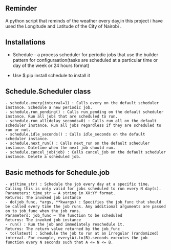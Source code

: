 ## Reminder
A python script that reminds of the weather every day,in this project i have used the Longitude and Latitude of the City of Nairobi .

## Installations
- Schedule - a process scheduler for periodic jobs that use the builder pattern for configuraation(tasks are scheduled at a particular time or day of the week or 24 hours format)

- Use $ pip install schedule   to install it


## Schedule.Scheduler class

    - schedule.every(interval=1) : Calls every on the default scheduler instance. Schedule a new periodic job.
    - schedule.run_pending() : Calls run_pending on the default scheduler instance. Run all jobs that are scheduled to run.
    - schedule.run_all(delay_seconds=0) : Calls run_all on the default scheduler instance. Run all jobs regardless if they are scheduled to run or not.
    - schedule.idle_seconds() : Calls idle_seconds on the default scheduler instance.
    - schedule.next_run() : Calls next_run on the default scheduler instance. Datetime when the next job should run.
    - schedule.cancel_job(job) : Calls cancel_job on the default scheduler instance. Delete a scheduled job.

   ## Basic methods for Schedule.job
 

    - at(time_str) : Schedule the job every day at a specific time. Calling this is only valid for jobs scheduled to run every N day(s).
    Parameters: time_str – A string in XX:YY format. 
    Returns: The invoked job instance
    - do(job_func, *args, **kwargs) : Specifies the job_func that should be called every time the job runs. Any additional arguments are passed on to job_func when the job runs.
    Parameters: job_func – The function to be scheduled 
    Returns: The invoked job instance
    - run() : Run the job and immediately reschedule it. 
    Returns: The return value returned by the job_func
    - to(latest) : Schedule the job to run at an irregular (randomized) interval. For example, every(A).to(B).seconds executes the job function every N seconds such that A <= N <= B.
